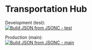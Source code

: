 # Transportation Hub

Development (test):  
[![Build JSON from JSONC - test](https://github.com/Elessarrrgh/transportation-hub/actions/workflows/jsonc-build.yml/badge.svg?branch=test)](https://github.com/Elessarrrgh/transportation-hub/actions/workflows/jsonc-build.yml?query=branch:test)

Production (main):  
[![Build JSON from JSONC - main](https://github.com/Elessarrrgh/transportation-hub/actions/workflows/jsonc-build.yml/badge.svg?branch=main)](https://github.com/Elessarrrgh/transportation-hub/actions/workflows/jsonc-build.yml?query=branch:main)
